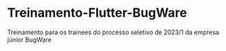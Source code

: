 # Treinamento-Flutter-BugWare
 Treinamento para os trainees do processo seletivo de 2023/1 da empresa júnior BugWare
